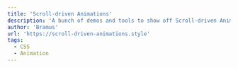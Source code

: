 ```yaml
---
title: 'Scroll-driven Animations'
description: 'A bunch of demos and tools to show off Scroll-driven Animations'
author: 'Bramus'
url: 'https://scroll-driven-animations.style'
tags:
  - CSS
  - Animation
---
```

